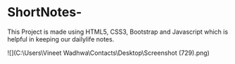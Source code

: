 # ShortNotes-
This Project is made using HTML5, CSS3, Bootstrap and Javascript which is helpful in keeping our dailylife notes. 

![](C:\Users\Vineet Wadhwa\Contacts\Desktop\Screenshot (729).png)
